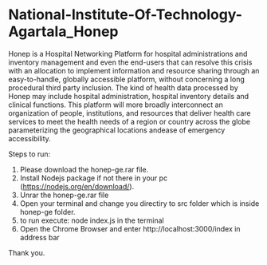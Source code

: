 # National-Institute-Of-Technology-Agartala_Honep

Honep is a Hospital Networking Platform for hospital administrations and inventory management and even the end-users that can resolve this crisis with an allocation to implement information and resource sharing through an easy-to-handle, globally accessible platform, without concerning a long procedural third party inclusion. The kind of health data processed by Honep may include hospital administration, hospital inventory details and clinical functions. This platform will more broadly interconnect an organization of people, institutions, and resources that deliver health care services to meet the health needs of a region or country across the globe parameterizing the geographical locations andease of emergency accessibility.

Steps to run:
1) Please download the honep-ge.rar file.
2) Install Nodejs package if not there in your pc (https://nodejs.org/en/download/).
3) Unrar the honep-ge.rar file
4) Open your terminal and change you directiry to src folder which is inside honep-ge folder.
5) to run execute: node index.js in the terminal
6) Open the Chrome Browser and enter http://localhost:3000/index in address bar

Thank you.
